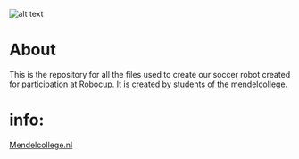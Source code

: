 ![alt text](https://mendelcollege.nl/_resources/app/client/img/logo.svg?m=1693224668)

# About
This is the repository for all the files used to create our soccer robot created for participation at [Robocup](https://www.robocup.org/leagues/18). It is created by students of the mendelcollege.

  
# info:

  [Mendelcollege.nl](https://mendelcollege.nl/ontdek-je-talenten/robotica-en-beta/)
